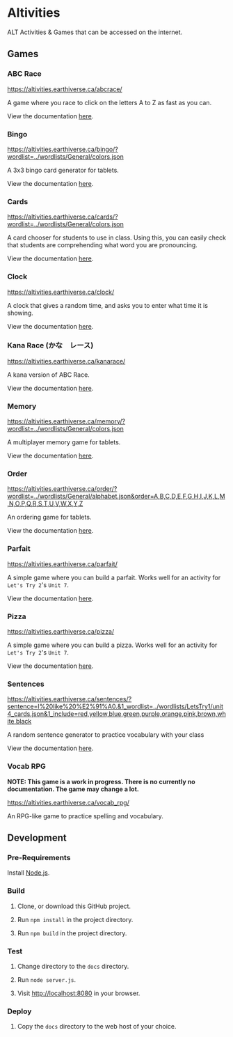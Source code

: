 # Altivities

ALT Activities &amp; Games that can be accessed on the internet.

## Games

### ABC Race

<https://altivities.earthiverse.ca/abcrace/>

A game where you race to click on the letters A to Z as fast as you can.

View the documentation [here](https://github.com/earthiverse/altivities/tree/main/source/abcrace).

### Bingo

<https://altivities.earthiverse.ca/bingo/?wordlist=../wordlists/General/colors.json>

A 3x3 bingo card generator for tablets.

View the documentation [here](https://github.com/earthiverse/altivities/tree/main/source/bingo).

### Cards

<https://altivities.earthiverse.ca/cards/?wordlist=../wordlists/General/colors.json>

A card chooser for students to use in class. Using this, you can easily check that students are comprehending what word you are pronouncing.

View the documentation [here](https://github.com/earthiverse/altivities/tree/main/source/cards).

### Clock

<https://altivities.earthiverse.ca/clock/>

A clock that gives a random time, and asks you to enter what time it is showing.

View the documentation [here](https://github.com/earthiverse/altivities/tree/main/source/clock).

### Kana Race (かな　レース)

<https://altivities.earthiverse.ca/kanarace/>

A kana version of ABC Race.

View the documentation [here](https://github.com/earthiverse/altivities/tree/main/source/kanarace).

### Memory

<https://altivities.earthiverse.ca/memory/?wordlist=../wordlists/General/colors.json>

A multiplayer memory game for tablets.

View the documentation [here](https://github.com/earthiverse/altivities/tree/main/source/memory).

### Order

<https://altivities.earthiverse.ca/order/?wordlist=../wordlists/General/alphabet.json&order=A,B,C,D,E,F,G,H,I,J,K,L,M,N,O,P,Q,R,S,T,U,V,W,X,Y,Z>

An ordering game for tablets.

View the documentation [here](https://github.com/earthiverse/altivities/tree/main/source/order).

### Parfait

<https://altivities.earthiverse.ca/parfait/>

A simple game where you can build a parfait. Works well for an activity for `Let's Try 2`'s `Unit 7`.

View the documentation [here](https://github.com/earthiverse/altivities/tree/main/source/parfait).

### Pizza

<https://altivities.earthiverse.ca/pizza/>

A simple game where you can build a pizza. Works well for an activity for `Let's Try 2`'s `Unit 7`.

View the documentation [here](https://github.com/earthiverse/altivities/tree/main/source/pizza).

### Sentences

<https://altivities.earthiverse.ca/sentences/?sentence=I%20like%20%E2%91%A0.&1_wordlist=../wordlists/LetsTry1/unit4_cards.json&1_include=red,yellow,blue,green,purple,orange,pink,brown,white,black>

A random sentence generator to practice vocabulary with your class

View the documentation [here](https://github.com/earthiverse/altivities/tree/main/source/sentences).

### Vocab RPG

**NOTE: This game is a work in progress. There is no currently no documentation. The game may change a lot.**

<https://altivities.earthiverse.ca/vocab_rpg/>

An RPG-like game to practice spelling and vocabulary.

## Development

### Pre-Requirements

Install [Node.js](https://nodejs.org/).

### Build

1. Clone, or download this GitHub project.

2. Run `npm install` in the project directory.

3. Run `npm build` in the project directory.

### Test

1. Change directory to the `docs` directory.

2. Run `node server.js`.

3. Visit <http://localhost:8080> in your browser.

### Deploy

1. Copy the `docs` directory to the web host of your choice.
